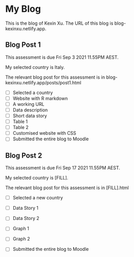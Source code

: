 # My Blog


This is the blog of Kexin Xu.
The URL of this blog is blog-kexinxu.netlify.app.

## Blog Post 1

This assessment is due Fri Sep 3 2021 11.55PM AEST.

My selected country is Italy.

The relevant blog post for this assessment is in blog-kexinxu.netlify.app/posts/post1.html

- [ ] Selected a country
- [ ] Website with R markdown 
- [ ] A working URL
- [ ] Data description
- [ ] Short data story
- [ ] Table 1
- [ ] Table 2
- [ ] Customised website with CSS
- [ ] Submitted the entire blog to Moodle

## Blog Post 2

This assessment is due Fri Sep 17 2021 11.55PM AEST.

My selected country is [FILL].

The relevant blog post for this assessment is in [FILL].html

- [ ] Selected a new country
- [ ] Data Story 1
- [ ] Data Story 2
- [ ] Graph 1
- [ ] Graph 2
- [ ] Submitted the entire blog to Moodle

